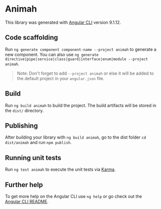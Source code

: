 # Animah

This library was generated with [Angular CLI](https://github.com/angular/angular-cli) version 9.1.12.

## Code scaffolding

Run `ng generate component component-name --project animah` to generate a new component. You can also use `ng generate directive|pipe|service|class|guard|interface|enum|module --project animah`.
> Note: Don't forget to add `--project animah` or else it will be added to the default project in your `angular.json` file. 

## Build

Run `ng build animah` to build the project. The build artifacts will be stored in the `dist/` directory.

## Publishing

After building your library with `ng build animah`, go to the dist folder `cd dist/animah` and run `npm publish`.

## Running unit tests

Run `ng test animah` to execute the unit tests via [Karma](https://karma-runner.github.io).

## Further help

To get more help on the Angular CLI use `ng help` or go check out the [Angular CLI README](https://github.com/angular/angular-cli/blob/master/README.md).
